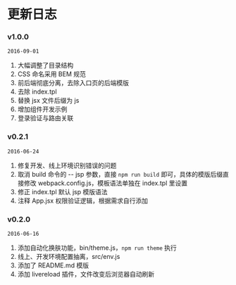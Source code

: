 # 更新日志

### v1.0.0

`2016-09-01`

1. 大幅调整了目录结构
1. CSS 命名采用 BEM 规范
1. 前后端彻底分离，去除入口页的后端模版
1. 去除 index.tpl
1. 替换 jsx 文件后缀为 js
1. 增加组件开发示例
1. 登录验证与路由关联


### v0.2.1

`2016-06-24`

1. 修复开发、线上环境识别错误的问题
1. 取消 build 命令的 -- jsp 参数，直接 `npm run build` 即可，具体的模版后缀直接修改 webpack.config.js，模板语法单独在 index.tpl 里设置
1. 修正 index.tpl 默认 jsp 模版语法
1. 注释 App.jsx 权限验证逻辑，根据需求自行添加


### v0.2.0 

`2016-06-16`

1. 添加自动化换肤功能，bin/theme.js，`npm run theme` 执行
1. 线上、开发环境配置抽离，src/env.js
1. 添加了 README.md 模版
1. 添加 livereload 插件，文件改变后浏览器自动刷新